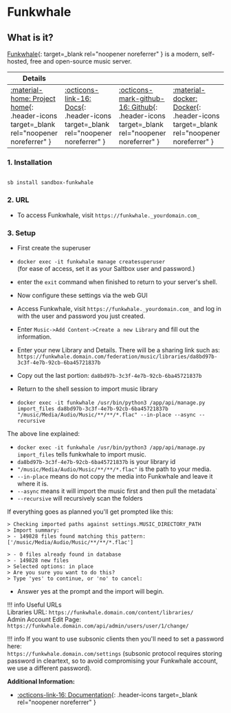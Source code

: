 # Funkwhale

## What is it?

[Funkwhale](https://funkwhale.audio/){: target=_blank rel="noopener noreferrer" } is a modern, self-hosted, free and open-source music server.

| Details     |             |             |             |
|-------------|-------------|-------------|-------------|
| [:material-home: Project home](https://funkwhale.audio/){: .header-icons target=_blank rel="noopener noreferrer" } | [:octicons-link-16: Docs](https://docs.funkwhale.audio/){: .header-icons target=_blank rel="noopener noreferrer" } | [:octicons-mark-github-16: Github](https://dev.funkwhale.audio/funkwhale){: .header-icons target=_blank rel="noopener noreferrer" } | [:material-docker: Docker](https://hub.docker.com/r/funkwhale/all-in-one){: .header-icons target=_blank rel="noopener noreferrer" }|

### 1. Installation

``` shell

sb install sandbox-funkwhale

```

### 2. URL

- To access Funkwhale, visit `https://funkwhale._yourdomain.com_`

### 3. Setup

- First create the superuser

- `docker exec -it funkwhale manage createsuperuser` <br />
   (for ease of access, set it as your Saltbox user and password.)
- enter the `exit` command when finished to return to your server's shell.

- Now configure these settings via the web GUI

- Access Funkwhale, visit `https://funkwhale._yourdomain.com_` and log in with the user and password you just created.
- Enter `Music->Add Content->Create a new Library` and fill out the information.
- Enter your new Library and Details. There will be a sharing link such as:
  `https://funkwhale.domain.com/federation/music/libraries/da8bd97b-3c3f-4e7b-92cb-6ba45721837b`
- Copy out the last portion: `da8bd97b-3c3f-4e7b-92cb-6ba45721837b`

- Return to the shell session to import music library

- `docker exec -it funkwhale /usr/bin/python3 /app/api/manage.py import_files da8bd97b-3c3f-4e7b-92cb-6ba45721837b "/music/Media/Audio/Music/**/**/*.flac" --in-place --async --recursive`

The above line explained:

- `docker exec -it funkwhale /usr/bin/python3 /app/api/manage.py import_files` tells funkwhale to import music.
- `da8bd97b-3c3f-4e7b-92cb-6ba45721837b` is your library id
- `"/music/Media/Audio/Music/**/**/*.flac"` is the path to your media.
- `--in-place` means do not copy the media into Funkwhale and leave it where it is.
- `--async` means it will import the music first and then pull the metadata`
- `--recursive` will recursively scan the folders

If everything goes as planned you'll get prompted like this:

``` { .shell }
> Checking imported paths against settings.MUSIC_DIRECTORY_PATH
> Import summary:
> - 149828 files found matching this pattern: ['/music/Media/Audio/Music/**/**/*.flac']

> - 0 files already found in database
> - 149828 new files
> Selected options: in place
> Are you sure you want to do this?
> Type 'yes' to continue, or 'no' to cancel:

```

- Answer yes at the prompt and the import will begin.

!!! info
    Useful URLs <br />
    Libraries URL: `https://funkwhale.domain.com/content/libraries/` <br />
    Admin Account Edit Page: `https://funkwhale.domain.com/api/admin/users/user/1/change/` <br />

!!! info
    If you want to use subsonic clients then you'll need to set a password here:  <br />
    `https://funkwhale.domain.com/settings`
    (subsonic protocol requires storing password in cleartext, so to avoid compromising your Funkwhale account, we use a different password).

**Additional Information:**

- [:octicons-link-16: Documentation](https://docs.funkwhale.audio/){: .header-icons target=_blank rel="noopener noreferrer" }
